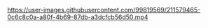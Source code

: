 

https://user-images.githubusercontent.com/99819569/211579465-0c6c8c0a-a80f-4b69-87db-a3dcfcb56d50.mp4

